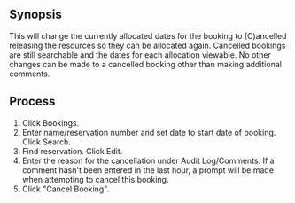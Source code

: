 ## Synopsis ##

This will change the currently allocated dates for the booking to (C)ancelled releasing the resources so they can be allocated again. Cancelled bookings are still searchable and the dates for each allocation viewable. No other changes can be made to a cancelled booking other than making additional comments.

## Process ##

  1. Click Bookings.
  1. Enter name/reservation number and set date to start date of booking. Click Search.
  1. Find reservation. Click Edit.
  1. Enter the reason for the cancellation under Audit Log/Comments. If a comment hasn't been entered in the last hour, a prompt will be made when attempting to cancel this booking.
  1. Click "Cancel Booking".